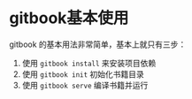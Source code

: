 # gitbook基本使用

gitbook 的基本用法非常简单，基本上就只有三步：

1. 使用 `gitbook install` 来安装项目依赖
2. 使用 `gitbook init` 初始化书籍目录
3. 使用 `gitbook serve` 编译书籍并运行



